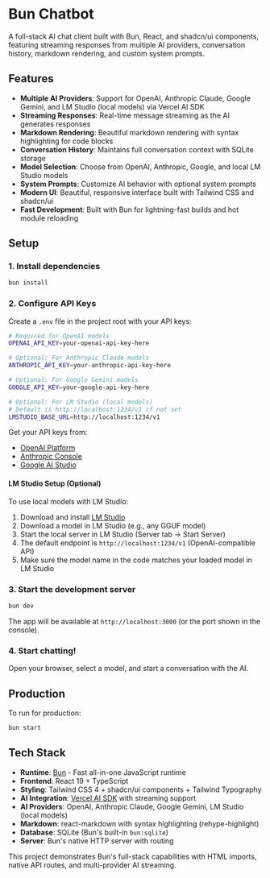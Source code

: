 # Bun Chatbot

A full-stack AI chat client built with Bun, React, and shadcn/ui components, featuring streaming responses from multiple AI providers, conversation history, markdown rendering, and custom system prompts.

## Features

- **Multiple AI Providers**: Support for OpenAI, Anthropic Claude, Google Gemini, and LM Studio (local models) via Vercel AI SDK
- **Streaming Responses**: Real-time message streaming as the AI generates responses
- **Markdown Rendering**: Beautiful markdown rendering with syntax highlighting for code blocks
- **Conversation History**: Maintains full conversation context with SQLite storage
- **Model Selection**: Choose from OpenAI, Anthropic, Google, and local LM Studio models
- **System Prompts**: Customize AI behavior with optional system prompts
- **Modern UI**: Beautiful, responsive interface built with Tailwind CSS and shadcn/ui
- **Fast Development**: Built with Bun for lightning-fast builds and hot module reloading

## Setup

### 1. Install dependencies

```bash
bun install
```

### 2. Configure API Keys

Create a `.env` file in the project root with your API keys:

```bash
# Required for OpenAI models
OPENAI_API_KEY=your-openai-api-key-here

# Optional: For Anthropic Claude models
ANTHROPIC_API_KEY=your-anthropic-api-key-here

# Optional: For Google Gemini models
GOOGLE_API_KEY=your-google-api-key-here

# Optional: For LM Studio (local models)
# Default is http://localhost:1234/v1 if not set
LMSTUDIO_BASE_URL=http://localhost:1234/v1
```

Get your API keys from:

- [OpenAI Platform](https://platform.openai.com/api-keys)
- [Anthropic Console](https://console.anthropic.com/)
- [Google AI Studio](https://makersuite.google.com/app/apikey)

#### LM Studio Setup (Optional)

To use local models with LM Studio:

1. Download and install [LM Studio](https://lmstudio.ai/)
2. Download a model in LM Studio (e.g., any GGUF model)
3. Start the local server in LM Studio (Server tab → Start Server)
4. The default endpoint is `http://localhost:1234/v1` (OpenAI-compatible API)
5. Make sure the model name in the code matches your loaded model in LM Studio

### 3. Start the development server

```bash
bun dev
```

The app will be available at `http://localhost:3000` (or the port shown in the console).

### 4. Start chatting!

Open your browser, select a model, and start a conversation with the AI.

## Production

To run for production:

```bash
bun start
```

## Tech Stack

- **Runtime**: [Bun](https://bun.sh) - Fast all-in-one JavaScript runtime
- **Frontend**: React 19 + TypeScript
- **Styling**: Tailwind CSS 4 + shadcn/ui components + Tailwind Typography
- **AI Integration**: [Vercel AI SDK](https://sdk.vercel.ai) with streaming support
- **AI Providers**: OpenAI, Anthropic Claude, Google Gemini, LM Studio (local models)
- **Markdown**: react-markdown with syntax highlighting (rehype-highlight)
- **Database**: SQLite (Bun's built-in `bun:sqlite`)
- **Server**: Bun's native HTTP server with routing

This project demonstrates Bun's full-stack capabilities with HTML imports, native API routes, and multi-provider AI streaming.
